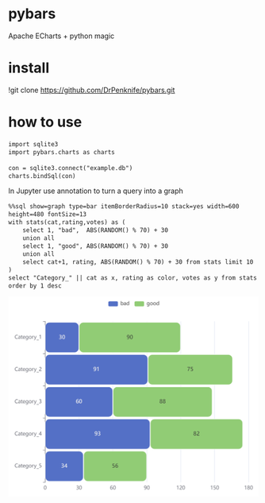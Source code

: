 # pybars
Apache ECharts + python magic 


# install
!git clone https://github.com/DrPenknife/pybars.git

# how to use
```
import sqlite3
import pybars.charts as charts

con = sqlite3.connect("example.db")
charts.bindSql(con)
```

In Jupyter use annotation to turn a query into a graph
```
%%sql show=graph type=bar itemBorderRadius=10 stack=yes width=600 height=480 fontSize=13
with stats(cat,rating,votes) as (
    select 1, "bad",  ABS(RANDOM() % 70) + 30
    union all
    select 1, "good", ABS(RANDOM() % 70) + 30
    union all 
    select cat+1, rating, ABS(RANDOM() % 70) + 30 from stats limit 10
)
select "Category_" || cat as x, rating as color, votes as y from stats
order by 1 desc
```

![Bar Plot](bar.png)
